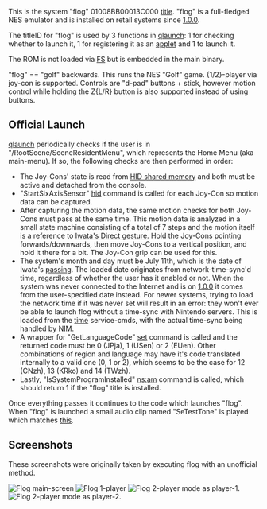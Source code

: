 This is the system "flog" 01008BB00013C000
[title](Title%20list.md "wikilink"). "flog" is a full-fledged NES
emulator and is installed on retail systems since
[1.0.0](1.0.0.md "wikilink").

The titleID for "flog" is used by 3 functions in
[qlaunch](Qlaunch.md "wikilink"): 1 for checking whether to launch it, 1
for registering it as an
[applet](AM%20services#appletAE.md##appletAE "wikilink") and 1 to launch
it.

The ROM is not loaded via [FS](Filesystem%20services.md "wikilink") but
is embedded in the main binary.

"flog" == "golf" backwards. This runs the NES "Golf" game. {1/2}-player
via joy-con is supported. Controls are "d-pad" buttons + stick, however
motion control while holding the Z{L/R} button is also supported instead
of using buttons.

## Official Launch

[qlaunch](Qlaunch.md "wikilink") periodically checks if the user is in
"/RootScene/SceneResidentMenu", which represents the Home Menu (aka
main-menu). If so, the following checks are then performed in order:

  - The Joy-Cons' state is read from [HID shared
    memory](HID%20Shared%20Memory.md "wikilink") and both must be active
    and detached from the console.
  - "StartSixAxisSensor" [hid](HID%20services#hid.md##hid "wikilink")
    command is called for each Joy-Con so motion data can be captured.
  - After capturing the motion data, the same motion checks for both
    Joy-Cons must pass at the same time. This motion data is analyzed in
    a small state machine consisting of a total of 7 steps and the
    motion itself is a reference to [Iwata's Direct
    gesture](https://www.youtube.com/watch?v=BdQg43n2OaM&t=17s). Hold
    the Joy-Cons pointing forwards/downwards, then move Joy-Cons to a
    vertical position, and hold it there for a bit. The Joy-Con grip can
    be used for this.
  - The system's month and day must be July 11th, which is the date of
    Iwata's [passing](https://en.wikipedia.org/wiki/Satoru_Iwata). The
    loaded date originates from network-time-sync'd time, regardless of
    whether the user has it enabled or not. When the system was never
    connected to the Internet and is on [1.0.0](1.0.0.md "wikilink") it
    comes from the user-specified date instead. For newer systems,
    trying to load the network time if it was never set will result in
    an error: they won't ever be able to launch flog without a time-sync
    with Nintendo servers. This is loaded from the
    [time](PCV%20services.md "wikilink") service-cmds, with the actual
    time-sync being handled by [NIM](NIM%20services.md "wikilink").
  - A wrapper for "GetLanguageCode"
    [set](Settings%20services#set.md##set "wikilink") command is called
    and the returned code must be 0 (JPja), 1 (USen) or 2 (EUen). Other
    combinations of region and language may have it's code translated
    internally to a valid one (0, 1 or 2), which seems to be the case
    for 12 (CNzh), 13 (KRko) and 14 (TWzh).
  - Lastly, "IsSystemProgramInstalled"
    [ns:am](NS%20Services#ns:am.md##ns:am "wikilink") command is called,
    which should return 1 if the "flog" title is installed.

Once everything passes it continues to the code which launches "flog".
When "flog" is launched a small audio clip named "SeTestTone" is played
which matches
[this](https://www.youtube.com/embed/SeVTJu_Yn2Y?start=17&end=18).

## Screenshots

These screenshots were originally taken by executing flog with an
unofficial method.

![Flog main-screen](Flog0.jpg "Flog main-screen") ![Flog
1-player](Flog1.jpg "Flog 1-player") ![Flog 2-player mode as
player-1.](Flog2.jpg "Flog 2-player mode as player-1.") ![Flog 2-player
mode as player-2.](Flog3.jpg "Flog 2-player mode as player-2.")
